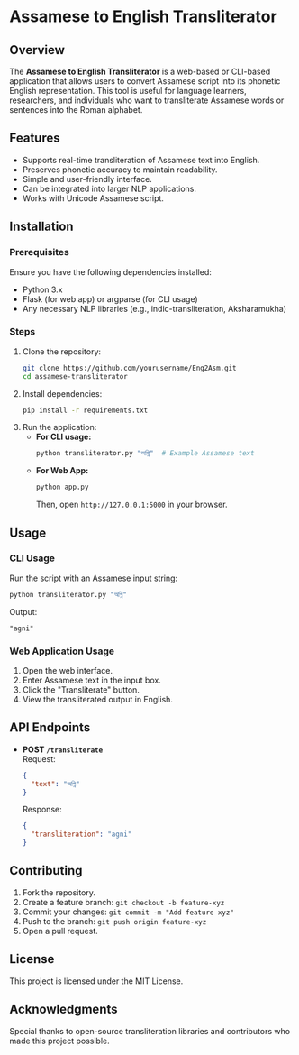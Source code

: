 # Assamese to English Transliterator

## Overview
The **Assamese to English Transliterator** is a web-based or CLI-based application that allows users to convert Assamese script into its phonetic English representation. This tool is useful for language learners, researchers, and individuals who want to transliterate Assamese words or sentences into the Roman alphabet.

## Features
- Supports real-time transliteration of Assamese text into English.
- Preserves phonetic accuracy to maintain readability.
- Simple and user-friendly interface.
- Can be integrated into larger NLP applications.
- Works with Unicode Assamese script.

## Installation
### Prerequisites
Ensure you have the following dependencies installed:
- Python 3.x
- Flask (for web app) or argparse (for CLI usage)
- Any necessary NLP libraries (e.g., indic-transliteration, Aksharamukha)

### Steps
1. Clone the repository:
   ```sh
   git clone https://github.com/yourusername/Eng2Asm.git
   cd assamese-transliterator
   ```
2. Install dependencies:
   ```sh
   pip install -r requirements.txt
   ```
3. Run the application:
   - **For CLI usage:**
     ```sh
     python transliterator.py "অগ্নি"  # Example Assamese text
     ```
   - **For Web App:**
     ```sh
     python app.py
     ```
     Then, open `http://127.0.0.1:5000` in your browser.

## Usage
### CLI Usage
Run the script with an Assamese input string:
```sh
python transliterator.py "অগ্নি"
```
Output:
```
"agni"
```

### Web Application Usage
1. Open the web interface.
2. Enter Assamese text in the input box.
3. Click the "Transliterate" button.
4. View the transliterated output in English.

## API Endpoints
- **POST `/transliterate`**  
  Request:
  ```json
  {
    "text": "অগ্নি"
  }
  ```
  Response:
  ```json
  {
    "transliteration": "agni"
  }
  ```

## Contributing
1. Fork the repository.
2. Create a feature branch: `git checkout -b feature-xyz`
3. Commit your changes: `git commit -m "Add feature xyz"`
4. Push to the branch: `git push origin feature-xyz`
5. Open a pull request.

## License
This project is licensed under the MIT License.

## Acknowledgments
Special thanks to open-source transliteration libraries and contributors who made this project possible.